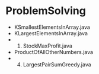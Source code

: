# ProblemSolving

* KSmallestElementsInArray.java
* KLargestElementsInArray.java
* 01. StockMaxProfit.java
* ProductOfAllOtherNumbers.java
* 04. LargestPairSumGreedy.java
